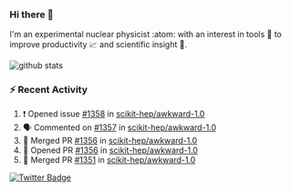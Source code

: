 ### Hi there 👋 

I'm an experimental nuclear physicist :atom: with an interest in tools :wrench: to improve productivity :chart_with_upwards_trend: and scientific insight :telescope:.

![github stats](https://github-readme-stats.vercel.app/api?username=agoose77&show_icons=true&hide_rank=true&hide_title=true&bg_color=30,e76445,904e95&text_color=efe3ec&icon_color=efe3ec)
<!--
**agoose77/agoose77** is a ✨ _special_ ✨ repository because its `README.md` (this file) appears on your GitHub profile.

Here are some ideas to get you started:

- 🔭 I’m currently working on ...
- 🌱 I’m currently learning ...
- 👯 I’m looking to collaborate on ...
- 🤔 I’m looking for help with ...
- 💬 Ask me about ...
- 📫 How to reach me: ...
- 😄 Pronouns: ...
- ⚡ Fun fact: ...
-->

### :zap: Recent Activity
<!--START_SECTION:activity-->
1. ❗️ Opened issue [#1358](https://github.com/scikit-hep/awkward-1.0/issues/1358) in [scikit-hep/awkward-1.0](https://github.com/scikit-hep/awkward-1.0)
2. 🗣 Commented on [#1357](https://github.com/scikit-hep/awkward-1.0/issues/1357) in [scikit-hep/awkward-1.0](https://github.com/scikit-hep/awkward-1.0)
3. 🎉 Merged PR [#1356](https://github.com/scikit-hep/awkward-1.0/pull/1356) in [scikit-hep/awkward-1.0](https://github.com/scikit-hep/awkward-1.0)
4. 💪 Opened PR [#1356](https://github.com/scikit-hep/awkward-1.0/pull/1356) in [scikit-hep/awkward-1.0](https://github.com/scikit-hep/awkward-1.0)
5. 🎉 Merged PR [#1351](https://github.com/scikit-hep/awkward-1.0/pull/1351) in [scikit-hep/awkward-1.0](https://github.com/scikit-hep/awkward-1.0)
<!--END_SECTION:activity-->


[![Twitter Badge](https://img.shields.io/twitter/follow/agoose77?style=flat-square&logo=Twitter&logoColor=white&color=cornflowerblue)](https://twitter.com/agoose77)
